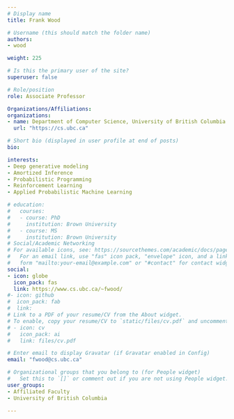 ```yaml
---
# Display name
title: Frank Wood

# Username (this should match the folder name)
authors:
- wood

weight: 225

# Is this the primary user of the site?
superuser: false

# Role/position
role: Associate Professor

Organizations/Affiliations:
organizations:
- name: Department of Computer Science, University of British Columbia
  url: "https://cs.ubc.ca"

# Short bio (displayed in user profile at end of posts)
bio:

interests:
- Deep generative modeling
- Amortized Inference
- Probabilistic Programming
- Reinforcement Learning
- Applied Probabilistic Machine Learning

# education:
#   courses:
#   - course: PhD
#     institution: Brown University
#   - course: MS
#     institution: Brown University
# Social/Academic Networking
# For available icons, see: https://sourcethemes.com/academic/docs/page-builder/#icons
#   For an email link, use "fas" icon pack, "envelope" icon, and a link in the
#   form "mailto:your-email@example.com" or "#contact" for contact widget.
social:
- icon: globe
  icon_pack: fas
  link: https://www.cs.ubc.ca/~fwood/
#- icon: github
#  icon_pack: fab
#  link: 
# Link to a PDF of your resume/CV from the About widget.
# To enable, copy your resume/CV to `static/files/cv.pdf` and uncomment the lines below.
# - icon: cv
#   icon_pack: ai
#   link: files/cv.pdf

# Enter email to display Gravatar (if Gravatar enabled in Config)
email: "fwood@cs.ubc.ca"

# Organizational groups that you belong to (for People widget)
#   Set this to `[]` or comment out if you are not using People widget.
user_groups:
- Affiliated Faculty
- University of British Columbia

---
```

